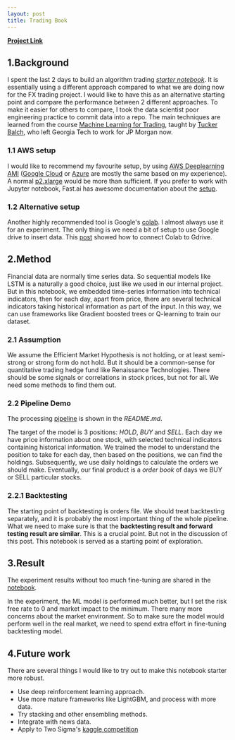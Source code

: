 ```yaml
---
layout: post
title: Trading Book
---
```


[**Project Link**](https://github.com/xia0nan/trading-book)

## 1.Background

I spent the last 2 days to build an algorithm trading [*starter notebook*](https://github.com/xia0nan/trading-book). It is essentially using a different approach compared to what we are doing now for the FX trading project. I would like to have this as an alternative starting point and compare the performance between 2 different approaches. To make it easier for others to compare, I took the data scientist poor engineering practice to commit data into a repo. The main techniques are learned from the course [Machine Learning for Trading](https://quantsoftware.gatech.edu/Machine_Learning_for_Trading_Course), taught by [Tucker Balch](https://www.cc.gatech.edu/~tucker/), who left Georgia Tech to work for JP Morgan now.

### 1.1 AWS setup
I would like to recommend my favourite setup, by using [AWS Deeplearning AMI](https://aws.amazon.com/machine-learning/amis/) ([Google Cloud](https://cloud.google.com/deep-learning-vm) or [Azure](https://azure.microsoft.com/en-us/services/virtual-machines/data-science-virtual-machines/) are mostly the same based on my experience). A normal [p2.xlarge](https://aws.amazon.com/ec2/instance-types/p2/) would be more than sufficient. If you prefer to work with Jupyter notebook, Fast.ai has awesome documentation about the [setup](https://course.fast.ai/start_aws.html).

### 1.2 Alternative setup
Another highly recommended tool is Google's [colab](https://colab.research.google.com/). I almost always use it for an experiment. The only thing is we need a bit of setup to use Google drive to insert data. This [post](https://www.marktechpost.com/2019/06/07/how-to-connect-google-colab-with-google-drive/) showed how to connect Colab to Gdrive.

## 2.Method
Financial data are normally time series data. So sequential models like LSTM is a naturally a good choice, just like we used in our internal project. But in this notebook, we embedded time-series information into technical indicators, then for each day, apart from price, there are several technical indicators taking historical information as part of the input. In this way, we can use frameworks like Gradient boosted trees or Q-learning to train our dataset.

### 2.1 Assumption
We assume the Efficient Market Hypothesis is not holding, or at least semi-strong or strong form do not hold. But it should be a common-sense for quantitative trading hedge fund like Renaissance Technologies. There should be some signals or correlations in stock prices, but not for all. We need some methods to find them out.

### 2.2 Pipeline Demo
The processing [pipeline](https://github.com/xia0nan/trading-book#pipeline) is shown in the *README.md*.

The target of the model is 3 positions: *HOLD*, *BUY* and *SELL*. Each day we have price information about one stock, with selected technical indicators containing historical information. We trained the model to understand the position to take for each day, then based on the positions, we can find the holdings. Subsequently, we use daily holdings to calculate the orders we should make. Eventually, our final product is a *order book* of days we BUY or SELL particular stocks.

### 2.2.1 Backtesting
The starting point of backtesting is orders file. We should treat backtesting separately, and it is probably the most important thing of the whole pipeline. What we need to make sure is that the **backtesting result and forward testing result are similar**. This is a crucial point. But not in the discussion of this post. This notebook is served as a starting point of exploration.

## 3.Result
The experiment results without too much fine-tuning are shared in the [notebook](https://github.com/xia0nan/trading-book/blob/master/notebooks/05_ML_strategy.ipynb).

In the experiment, the ML model is performed much better, but I set the risk free rate to 0 and market impact to the minimum. There many more concerns about the market environment. So to make sure the model would perform well in the real market, we need to spend extra effort in fine-tuning backtesting model.

## 4.Future work
There are several things I would like to try out to make this notebook starter more robust.
* Use deep reinforcement learning approach.
* Use more mature frameworks like LightGBM, and process with more data.
* Try stacking and other ensembling methods.
* Integrate with news data.
* Apply to Two Sigma's [kaggle competition](https://www.kaggle.com/c/two-sigma-financial-news)
